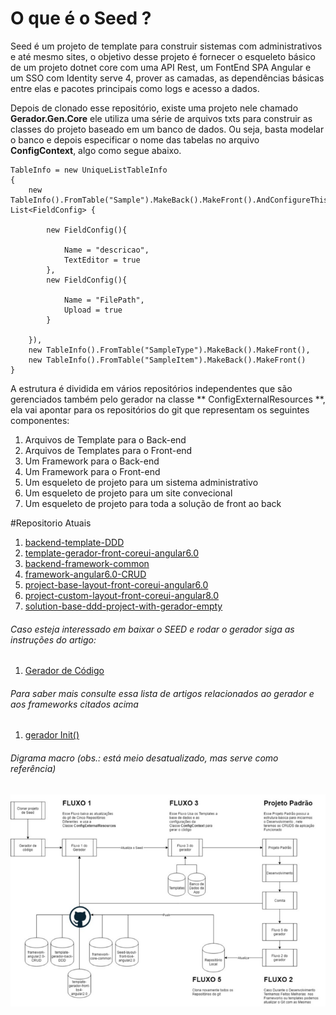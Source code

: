 # O que é o Seed ?

Seed é um projeto de template para construir sistemas com administrativos e até mesmo sites, o objetivo desse projeto é fornecer o esqueleto básico de um projeto dotnet core com uma API Rest, um FontEnd SPA Angular e um SSO com Identity serve 4, prover as camadas, as dependências básicas entre elas e pacotes principais como logs e acesso a dados. 

Depois de clonado esse repositório, existe uma projeto nele chamado **Gerador.Gen.Core** ele utiliza uma série de arquivos txts para construir as classes do projeto baseado em um banco de dados. Ou seja, basta modelar o banco e depois especificar o nome das tabelas no arquivo **ConfigContext**, algo como segue abaixo.

```
TableInfo = new UniqueListTableInfo
{
	new TableInfo().FromTable("Sample").MakeBack().MakeFront().AndConfigureThisFields(new  List<FieldConfig> {

		new FieldConfig(){

			Name = "descricao",
			TextEditor = true
		},
		new FieldConfig(){

			Name = "FilePath",
			Upload = true
		}

	}),
	new TableInfo().FromTable("SampleType").MakeBack().MakeFront(),
	new TableInfo().FromTable("SampleItem").MakeBack().MakeFront()
}
```

A estrutura é dividida em vários repositórios independentes que são gerenciados também pelo gerador na classe ** ConfigExternalResources **, ela vai apontar para os repositórios do git que representam os seguintes componentes:


1. Arquivos de Template para o Back-end
1. Arquivos de Templates para o Front-end
1. Um Framework para o Back-end
1. Um Framework para o Front-end
1. Um esqueleto de projeto para um sistema administrativo
1. Um esqueleto de projeto para um site convecional
1. Um esqueleto de projeto para toda a solução de front ao back


#Repositorio Atuais

1. [backend-template-DDD](https://github.com/wilsonsantosnet/backend-template-DDD)
1. [template-gerador-front-coreui-angular6.0](https://github.com/wilsonsantosnet/template-gerador-front-coreui-angular6.0)
1. [backend-framework-common](https://github.com/wilsonsantosnet/backend-framework-common)
1. [framework-angular6.0-CRUD](https://github.com/wilsonsantosnet/framework-angular6.0-CRUD)
1. [project-base-layout-front-coreui-angular6.0](https://github.com/wilsonsantosnet/project-base-layout-front-coreui-angular6.0)
1. [project-custom-layout-front-coreui-angular8.0](https://github.com/wilsonsantosnet/project-custom-layout-front-coreui-angular8.0)
1. [solution-base-ddd-project-with-gerador-empty](https://github.com/wilsonsantosnet/solution-base-ddd-project-with-gerador-empty)


###### Caso esteja interessado em baixar o SEED e rodar o gerador siga as instruções do artigo:
1. [Gerador de Código](https://medium.com/@wilsonsantos_66971/gerador-de-c%C3%B3digo-7e3c08981e43)

###### Para saber mais consulte essa lista de artigos relacionados ao gerador e aos frameworks citados acima 
1. [gerador Init()](https://medium.com/@wilsonsantos_66971/brain-board-b3bf5e550cd9)


###### Digrama macro (obs.: está meio desatualizado, mas serve como referência)
![Diagrama 1](flow.png?raw=true "Flow")

